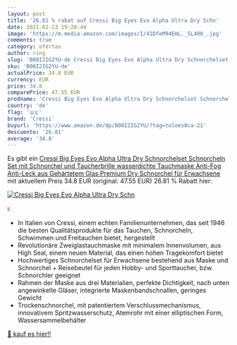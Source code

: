 ```yaml
---
layout: post
title: '26.81 % rabat auf Cressi Big Eyes Evo Alpha Ultra Dry Schn'
date: 2021-02-23 19:28:44
image: 'https://m.media-amazon.com/images/I/41DfeM94EmL._SL400_.jpg'
comments: true
category: ofertas
author: ring
slug: 'B00I2IG2YU-de Cressi Big Eyes Evo Alpha Ultra Dry Schnorchelset...'
sku: 'B00I2IG2YU-de'
actualPrice: 34.8 EUR
currency: EUR
price: 34.8
comparePrice: 47.55 EUR
prodname: 'Cressi Big Eyes Evo Alpha Ultra Dry Schnorchelset Schnorcheln Set mit Schnorchel und Taucherbrille wasserdichte Tauchmaske Anti-Fog Anti-Leck aus Gehärtetem Glas Premium Dry Schnorchel für Erwachsene'
country: 'de'
flag: '🇩🇪'
brand: 'Cressi'
buyurl: 'https://www.amazon.de/dp/B00I2IG2YU/?tag=tolees0ca-21'
descuento: '26.81'
average: '34.8'
---
```


Es gibt ein [Cressi Big Eyes Evo Alpha Ultra Dry Schnorchelset Schnorcheln Set mit Schnorchel und Taucherbrille wasserdichte Tauchmaske Anti-Fog Anti-Leck aus Gehärtetem Glas Premium Dry Schnorchel für Erwachsene](https://www.amazon.de/dp/B00I2IG2YU/?tag=tolees0ca-21) mit aktuellem Preis 34.8 EUR (original: 47.55 EUR) 26.81 % Rabatt hier:

[![Cressi Big Eyes Evo Alpha Ultra Dry Schn](https://m.media-amazon.com/images/I/41DfeM94EmL._SL400_.jpg)](https://www.amazon.de/dp/B00I2IG2YU/?tag=tolees0ca-21)

ℹ️:

- In Italien von Cressi, einem echten Familienunternehmen, das seit 1946 die besten Qualitätsprodukte für das Tauchen, Schnorcheln, Schwimmen und Freitauchen bietet, hergestellt
- Revolutionäre Zweiglastauchmaske mit minimalem Innenvolumen, aus High Seal, einem neuen Material, das einen hohen Tragekomfort bietet
- Hochwertiges Schnorchelset für Erwachsene bestehend aus Maske und Schnorchel + Reisebeutel für jeden Hobby- und Sporttaucher, bzw. Schnorchler geeignet
- Rahmen der Maske aus drei Materialien, perfekte Dichtigkeit, nach unten angewinkelte Gläser, integrierte Maskenbandschnallen, geringes Gewicht
- Trockenschnorchel, mit patentiertem Verschlussmechanismus, innovativem Spritzwasserschutz, Atemrohr mit einer elliptischen Form, Wassersammelbehälter

[🛒 kauf es hier!!](https://www.amazon.de/dp/B00I2IG2YU/?tag=tolees0ca-21)
